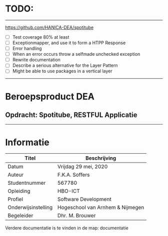 # TODO:
---
https://github.com/HANICA-DEA/spotitube 
- [ ] Test coverage 80% at least
- [ ] Exceptionmapper, and use it to form a HTPP Response
- [ ] Error handling
- [ ] When an error occurs throw a selfmade unchecked exception
- [ ] Rewrite documentation
- [ ] Describe a serious alternative for the Layer Pattern
- [ ] Might be able to use packages in a vertical layer

---
# Beroepsproduct DEA
## Opdracht: Spotitube, RESTFUL Applicatie
---

# Informatie
Titel | Beschrijving
----  | ----
Datum | Vrijdag 29 mei, 2020
Auteur | F.K.A. Soffers
Studentnummer | 567780
Opleiding | HBO-ICT
Profiel | Software Development
Onderwijsinstelling | Hogeschool van Arnhem & Nijmegen
Begeleider | Dhr. M. Brouwer

Verdere documentatie is te vinden in de map: documentatie
